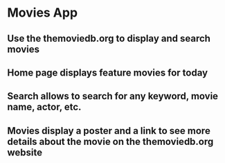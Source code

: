 # Movies App
## Use the themoviedb.org to display and search movies

## Home page displays feature movies for today

## Search allows to search for any keyword, movie name, actor, etc.

## Movies display a poster and a link to see more details about the movie on the themoviedb.org website
